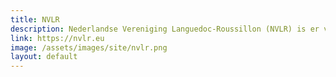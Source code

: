 ```yaml
---
title: NVLR
description: Nederlandse Vereniging Languedoc-Roussillon (NVLR) is er voor alle Nederlanders en Nederdlansdtaligen die (tijdelijk) in Occitanie wonen en/of werken.
link: https://nvlr.eu
image: /assets/images/site/nvlr.png
layout: default
---
```

